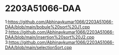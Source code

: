 # 2203A51066-DAA
1:https://github.com/Abhinaykumar1066/2203A51066-DAA/blob/main/bobule%20sort%20J1.cpp
2:https://github.com/Abhinaykumar1066/2203A51066-DAA/blob/main/insertion%20sort%20J2.cpp
3:https://github.com/Abhinaykumar1066/2203A51066-DAA/blob/main/selectionSort.cpp

